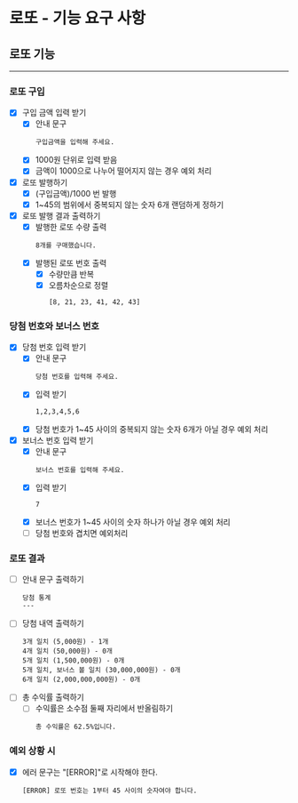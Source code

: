 # 로또 - 기능 요구 사항
## 로또 기능

---

### 로또 구입
- [x] 구입 금액 입력 받기
  - [x] 안내 문구
    ```
    구입금액을 입력해 주세요.
    ```
  - [x] 1000원 단위로 입력 받음
  - [x] 금액이 1000으로 나누어 떨어지지 않는 경우 예외 처리
- [x] 로또 발행하기
  - [x] (구입금액)/1000 번 발행
  - [x] 1~45의 범위에서 중복되지 않는 숫자 6개 랜덤하게 정하기
- [x] 로또 발행 결과 출력하기
  - [x] 발행한 로또 수량 출력
    ```
    8개를 구매했습니다.
    ```
  - [x] 발행된 로또 번호 출력
    - [x] 수량만큼 반복
    - [x] 오름차순으로 정렬
      ```
      [8, 21, 23, 41, 42, 43]
      ```
### 당첨 번호와 보너스 번호
- [x] 당첨 번호 입력 받기
  - [x] 안내 문구
    ```
    당첨 번호를 입력해 주세요.
    ```
  - [x] 입력 받기
    ```
    1,2,3,4,5,6
    ```
  - [x] 당첨 번호가 1~45 사이의 중복되지 않는 숫자 6개가 아닐 경우 예외 처리
- [x] 보너스 번호 입력 받기
  - [x] 안내 문구
    ```
    보너스 번호를 입력해 주세요.
    ```
  - [x] 입력 받기
    ```
    7
    ```
  - [x] 보너스 번호가 1~45 사이의 숫자 하나가 아닐 경우 예외 처리
  - [ ] 당첨 번호와 겹치면 예외처리
### 로또 결과
- [ ] 안내 문구 출력하기
  ```
  당첨 통계
  ---
  ```
- [ ] 당첨 내역 출력하기
  ```
  3개 일치 (5,000원) - 1개
  4개 일치 (50,000원) - 0개
  5개 일치 (1,500,000원) - 0개
  5개 일치, 보너스 볼 일치 (30,000,000원) - 0개
  6개 일치 (2,000,000,000원) - 0개
  ```
- [ ] 총 수익률 출력하기
  - [ ] 수익률은 소수점 둘째 자리에서 반올림하기
    ```
    총 수익률은 62.5%입니다.
    ```
### 예외 상황 시
- [x] 에러 문구는 "[ERROR]"로 시작해야 한다.
  ```
  [ERROR] 로또 번호는 1부터 45 사이의 숫자여야 합니다.
  ```

